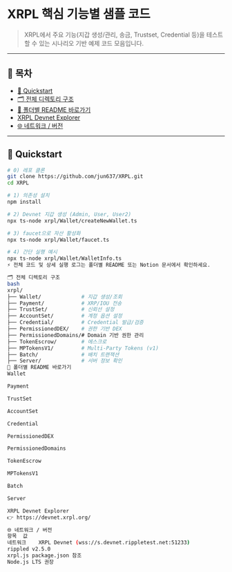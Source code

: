 # XRPL 핵심 기능별 샘플 코드

> XRPL에서 주요 기능(지갑 생성/관리, 송금, Trustset, Credential 등)을 테스트할 수 있는 시나리오 기반 예제 코드 모음입니다.

---

## 📑 목차
- [🚀 Quickstart](#-quickstart)
- [🗂️ 전체 디렉토리 구조](#-전체-디렉토리-구조)
- [📂 폴더별 README 바로가기](#-폴더별-readme-바로가기)
- [XRPL Devnet Explorer](#xrpl-devnet-explorer)
- [🌐 네트워크 / 버전](#-네트워크--버전)

---

## 🚀 Quickstart

```bash
# 0) 레포 클론
git clone https://github.com/jun637/XRPL.git
cd XRPL

# 1) 의존성 설치
npm install

# 2) Devnet 지갑 생성 (Admin, User, User2)
npx ts-node xrpl/Wallet/createNewWallet.ts

# 3) faucet으로 자산 활성화
npx ts-node xrpl/Wallet/faucet.ts

# 4) 간단 실행 예시
npx ts-node xrpl/Wallet/WalletInfo.ts
⚡ 전체 코드 및 상세 실행 로그는 폴더별 README 또는 Notion 문서에서 확인하세요.

🗂️ 전체 디렉토리 구조
bash
xrpl/
├── Wallet/             # 지갑 생성/조회
├── Payment/            # XRP/IOU 전송
├── TrustSet/           # 신뢰선 설정
├── AccountSet/         # 계정 옵션 설정
├── Credential/         # Credential 발급/검증
├── PermissionedDEX/    # 권한 기반 DEX
├── PermissionedDomains/# Domain 기반 권한 관리
├── TokenEscrow/        # 에스크로
├── MPTokensV1/         # Multi-Party Tokens (v1)
├── Batch/              # 배치 트랜잭션
├── Server/             # 서버 정보 확인
📂 폴더별 README 바로가기
Wallet

Payment

TrustSet

AccountSet

Credential

PermissionedDEX

PermissionedDomains

TokenEscrow

MPTokensV1

Batch

Server

XRPL Devnet Explorer
👉 https://devnet.xrpl.org/

🌐 네트워크 / 버전
항목	값
네트워크	XRPL Devnet (wss://s.devnet.rippletest.net:51233)
rippled	v2.5.0
xrpl.js	package.json 참조
Node.js	LTS 권장
